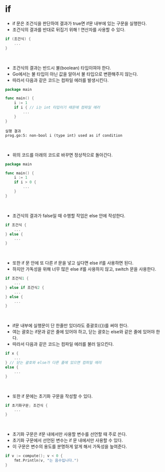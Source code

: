 # **if**

- if 문은 조건식을 판단하여 결과가 true면 if문 내부에 있는 구문을 실행한다.
- 조건식의 결과를 반대로 뒤집기 위해 ! 연산자를 사용할 수 있다.
~~~go
if (조건식) {
    ...
}
~~~

<br>


- 조건식의 결과는 반드시 불(boolean) 타입이여야 한다.
- Go에서는 불 타입이 아닌 값을 알아서 불 타입으로 변환해주지 않는다.
- 따라서 다음과 같은 코드는 컴파일 에러를 발생시킨다.

~~~go
package main

func main() {
    i := 1
    if i { // i는 int 타입이기 때문에 컴파일 에러
        ...
    }
}
~~~
~~~
실행 결과
prog.go:5: non-bool i (type int) used as if condition
~~~

<br>

- 위의 코드를 아래의 코드로 바꾸면 정상적으로 돌아간다.
~~~go
package main

func main() {
    i := 1
    if i > 0 {
        ...
    }
}
~~~

<br>

- 조건식의 결과가 false일 때 수행할 작업은 else 안에 작성한다.
~~~go
if 조건식 {
    ...
} else {
    ...
}
~~~

<br>

- 또한 if 문 안에 또 다른 if 문을 넣고 싶다면 else if를 사용하면 된다.
- 하지만 가독성을 위해 너무 많은 else if를 사용하지 않고, switch 문을 사용한다.
~~~go
if 조건식1 {
    ...
} else if 조건식2 {
    ...
} else {
    ...
}
~~~

<br>

- if문 내부에 실행문이 단 한줄만 있더라도 중괄호({})를 써야 한다.
- 여는 괄호는 if문과 같은 줄에 있어야 하고, 닫는 괄호는 else와 같은 줄에 있어야 한다.
- 따라서 다음과 같은 코드는 컴파일 에러를 불러 일으킨다. 

~~~go
if x {
    ...
} // 닫는 괄호와 else가 다른 줄에 있으면 컴파일 에러
else {
    ...
}
~~~

<br>

- 또한 if 문에는 초기화 구문을 작성할 수 있다.
~~~go
if 초기화구문; 조건식 {
    ...
}
~~~

<br>

- 초기화 구문은 if문 내에서만 사용할 변수를 선언할 때 주로 쓴다.
- 초기화 구문에서 선언된 변수는 if 문 내에서만 사용할 수 있다.
- 이 구문은 변수의 용도를 분명하게 알게 해서 가독성을 높여준다.
~~~go
if v := compute(); v < 0 {
    fmt.Println(v, "는 음수입니다.")
}
~~~